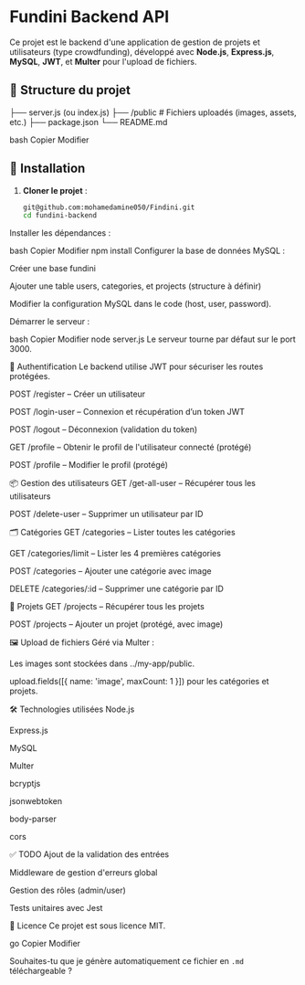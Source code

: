 # Fundini Backend API

Ce projet est le backend d'une application de gestion de projets et utilisateurs (type crowdfunding), développé avec **Node.js**, **Express.js**, **MySQL**, **JWT**, et **Multer** pour l'upload de fichiers.

## 📁 Structure du projet

├── server.js (ou index.js)
├── /public # Fichiers uploadés (images, assets, etc.)
├── package.json
└── README.md

bash
Copier
Modifier

## 🚀 Installation

1. **Cloner le projet** :
   ```bash
   git@github.com:mohamedamine050/Findini.git
   cd fundini-backend
Installer les dépendances :

bash
Copier
Modifier
npm install
Configurer la base de données MySQL :

Créer une base fundini

Ajouter une table users, categories, et projects (structure à définir)

Modifier la configuration MySQL dans le code (host, user, password).

Démarrer le serveur :

bash
Copier
Modifier
node server.js
Le serveur tourne par défaut sur le port 3000.

🔐 Authentification
Le backend utilise JWT pour sécuriser les routes protégées.

POST /register – Créer un utilisateur

POST /login-user – Connexion et récupération d’un token JWT

POST /logout – Déconnexion (validation du token)

GET /profile – Obtenir le profil de l'utilisateur connecté (protégé)

POST /profile – Modifier le profil (protégé)

📦 Gestion des utilisateurs
GET /get-all-user – Récupérer tous les utilisateurs

POST /delete-user – Supprimer un utilisateur par ID

🗂️ Catégories
GET /categories – Lister toutes les catégories

GET /categories/limit – Lister les 4 premières catégories

POST /categories – Ajouter une catégorie avec image

DELETE /categories/:id – Supprimer une catégorie par ID

📁 Projets
GET /projects – Récupérer tous les projets

POST /projects – Ajouter un projet (protégé, avec image)

🖼️ Upload de fichiers
Géré via Multer :

Les images sont stockées dans ../my-app/public.

upload.fields([{ name: 'image', maxCount: 1 }]) pour les catégories et projets.

🛠️ Technologies utilisées
Node.js

Express.js

MySQL

Multer

bcryptjs

jsonwebtoken

body-parser

cors

✅ TODO
 Ajout de la validation des entrées

 Middleware de gestion d'erreurs global

 Gestion des rôles (admin/user)

 Tests unitaires avec Jest

📄 Licence
Ce projet est sous licence MIT.

go
Copier
Modifier

Souhaites-tu que je génère automatiquement ce fichier en `.md` téléchargeable ?
 
